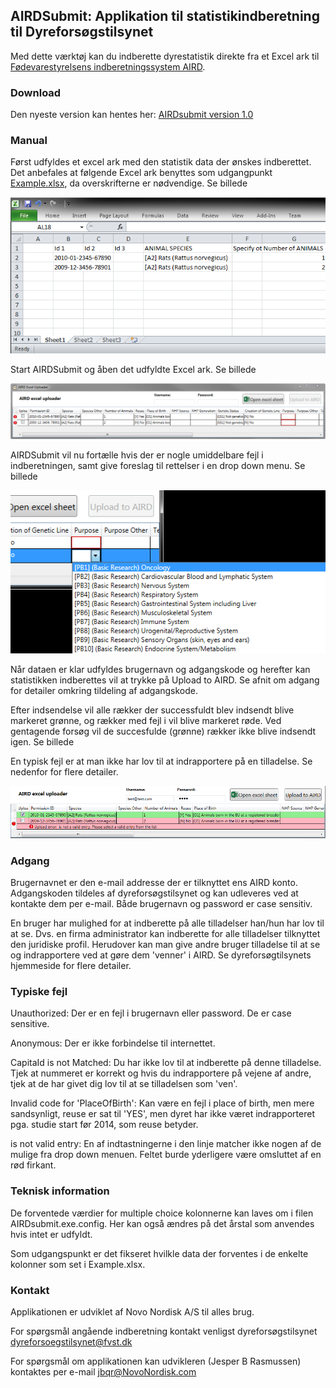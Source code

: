 ## AIRDSubmit: Applikation til statistikindberetning til Dyreforsøgstilsynet

Med dette værktøj kan du indberette dyrestatistik direkte fra et Excel ark til [Fødevarestyrelsens indberetningssystem AIRD](https://www.foedevarestyrelsen.dk/Dyr/dyrevelfaerd/Dyreforsoegstilsynet/Sider/Ansoegning-og-indberetning.aspx). 

### Download 
Den nyeste version kan hentes her: [AIRDsubmit version 1.0](https://github.com/NovoNordiskScientificApplications/AIRDSubmit/releases/download/v1.0/AIRDsubmit.1.0.zip)

### Manual

Først udfyldes et excel ark med den statistik data der ønskes indberettet. Det anbefales at følgende Excel ark benyttes som udgangpunkt [Example.xlsx](/Documentation/Example.xlsx), da overskrifterne er nødvendige. Se billede

![Guide1.png](/Documentation/Guide1.png)

Start AIRDSubmit og åben det udfyldte Excel ark. Se billede

![Guide2.png](/Documentation/Guide2.png)

AIRDSubmit vil nu fortælle hvis der er nogle umiddelbare fejl i indberetningen, samt give foreslag til rettelser i en drop down menu. Se billede

![Guide3.png](/Documentation/Guide3.png)

Når dataen er klar udfyldes brugernavn og adgangskode og herefter kan statistikken indberettes vil at trykke på Upload to AIRD. Se afnit om adgang for detailer omkring tildeling af adgangskode.

Efter indsendelse vil alle rækker der successfuldt blev indsendt blive markeret grønne, og rækker med fejl i vil blive markeret røde. Ved gentagende forsøg vil de succesfulde (grønne) rækker ikke blive indsendt igen. Se billede

En typisk fejl er at man ikke har lov til at indrapportere på en tilladelse. Se nedenfor for flere detailer.

![Guide4.png](/Documentation/Guide4.png)


### Adgang

Brugernavnet er den e-mail addresse der er tilknyttet ens AIRD konto. Adgangskoden tildeles af dyreforsøgstilsynet og kan udleveres ved at kontakte dem per e-mail. Både brugernavn og password er case sensitiv.

En bruger har mulighed for at indberette på alle tilladelser han/hun har lov til at se. Dvs. en firma administrator kan indberette for alle tilladelser tilknyttet den juridiske profil. Herudover kan man give andre bruger tilladelse til at se og indrapportere ved at gøre dem 'venner' i AIRD. Se dyreforsøgtilsynets hjemmeside for flere detailer.


### Typiske fejl

Unauthorized: Der er en fejl i brugernavn eller password. De er case sensitive.

Anonymous: Der er ikke forbindelse til internettet.

CapitaId is not Matched: Du har ikke lov til at indberette på denne tilladelse. Tjek at nummeret er korrekt og hvis du indrapportere på vejene af andre, tjek at de har givet dig lov til at se tilladelsen som 'ven'.

Invalid code for 'PlaceOfBirth': Kan være en fejl i place of birth, men mere sandsynligt, reuse er sat til 'YES', men dyret har ikke været indrapporteret pga. studie start før 2014, som reuse betyder.

is not valid entry: En af indtastningerne i den linje matcher ikke nogen af de mulige fra drop down menuen. Feltet burde yderligere være omsluttet af en rød firkant.

### Teknisk information

De forventede værdier for multiple choice kolonnerne kan laves om i filen AIRDsubmit.exe.config. Her kan også ændres på det årstal som anvendes hvis intet er udfyldt.

Som udgangspunkt er det fikseret hvilkle data der forventes i de enkelte kolonner som set i Example.xlsx. 

### Kontakt

Applikationen er udviklet af Novo Nordisk A/S til alles brug. 

For spørgsmål angående indberetning kontakt venligst dyreforsøgstilsynet dyreforsoegstilsynet@fvst.dk 

For spørgsmål om applikationen kan udvikleren (Jesper B Rasmussen) kontaktes per e-mail jbqr@NovoNordisk.com
